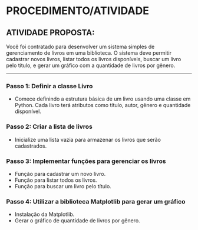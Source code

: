 # PROCEDIMENTO/ATIVIDADE  

## ATIVIDADE PROPOSTA:  
Você foi contratado para desenvolver um sistema simples de gerenciamento de livros em uma biblioteca. O sistema deve permitir cadastrar novos livros, listar todos os livros disponíveis, buscar um livro pelo título, e gerar um gráfico com a quantidade de livros por gênero.

---

### Passo 1: Definir a classe Livro  
- Comece definindo a estrutura básica de um livro usando uma classe em Python. Cada livro terá atributos como título, autor, gênero e quantidade disponível.

### Passo 2: Criar a lista de livros  
- Inicialize uma lista vazia para armazenar os livros que serão cadastrados.

### Passo 3: Implementar funções para gerenciar os livros  
- Função para cadastrar um novo livro.  
- Função para listar todos os livros.  
- Função para buscar um livro pelo título.

### Passo 4: Utilizar a biblioteca Matplotlib para gerar um gráfico  
- Instalação da Matplotlib.  
- Gerar o gráfico de quantidade de livros por gênero.
